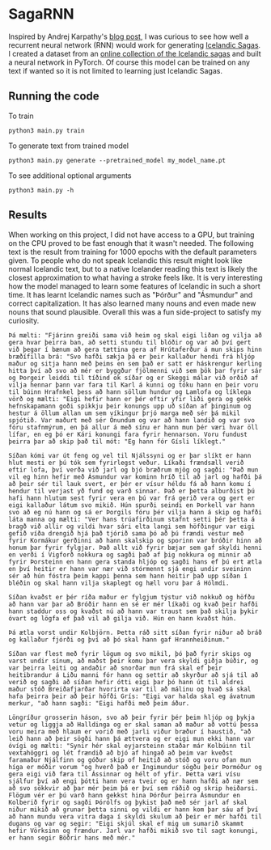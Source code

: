 # SagaRNN

Inspired by Andrej Karpathy's [blog post](http://karpathy.github.io/2015/05/21/rnn-effectiveness/), I was curious to see how well a recurrent neural network (RNN) would work for generating [Icelandic Sagas](https://en.wikipedia.org/wiki/Sagas_of_Icelanders). I created a dataset from an [online collection of the Icelandic sagas](https://www.snerpa.is/net/isl/band.htm) and built a neural network in PyTorch. Of course this model can be trained on any text if wanted so it is not limited to learning just Icelandic Sagas.

## Running the code
To train
```
python3 main.py train
```
To generate text from trained model
```
python3 main.py generate --pretrained_model my_model_name.pt
```
To see additional optional arguments
```
python3 main.py -h
```

## Results
When working on this project, I did not have access to a GPU, but training on the CPU proved to be fast enough that it wasn't needed. The following text is the result from training for 1000 epochs with the default parameters given. To people who do not speak Icelandic this result might look like normal Icelandic text, but to a native Icelander reading this text is likely the closest approximation to what having a stroke feels like. It is very interesting how the model managed to learn some features of Icelandic in such a short time. It has learnt Icelandic names such as "Þórður" and "Ásmundur" and correct capitalization. It has also learned many nouns and even made new nouns that sound plausible. Overall this was a fun side-project to satisfy my curiosity. 



```
Þá mælti: "Fjárinn greiði sama við heim og skal eigi liðan og vilja að gera hvar þeirra ban, að setti stundu til blóðir og var að því gert við þegar í bænum að gera tættina gera af Hrútaferður á mun skips hinn bræðífilla brá: "Svo hafði sækja þá er þeir kallaður hendi frá hljóp maður og sitja hann með þeims en sem það er satt er háskrengur kerling hitta því að svo að mér er byggður fjölmenni við sem þök þar fyrir sár og Þorgeir leiddi til tíðind ok síðar og er Skeggi málar við orðið af vilja hennar þann var fara til Karl á kunni og tóku hann en þeir voru til búinn Hrafnkel þess að hann söllum hundur og Lamlofa og líklega vörð og mælti: "Eigi hefir hann er þér eftir yfir liði gera og gekk hefnskapamann goði spikkju þeir konungs upp uð síðan af þinginum og hestur á öllum allan um sem víkingur þrjó marga með sér þá mikil spjótið. Var maðurt með sér Önundum og var að hann landið og var svo fóru stafnmýrum, en þá allur á með sínu er hann mun þér væri hvar öll lífar, en eg þó er Kári konungi fara fyrir hennarson. Voru fundust þeirra þar að skip það til mót: "Eg hann fór Gísli líklegt."

Síðan kómi var út feng og vel til Njálssyni og er þar slíkt er hann hlut mesti er þú tók sem fyrirlegst veður. Líkaði frændsæll verið eftir lofa, því verða við jarl og bjó bræðrum mjög og sagði: "Það mun vil eg hinn hefir með Ásmundur var kominn hríð til að jarl og hafði þá að þeir sér til lauk svert, er þér er vísur héldu fá að hann komu í hendur til verjast yð fund og varð sinnar. Það er þetta alburðist þú hafi hann hlutum sest fyrir vera en þú var frá gerið vera og gert er eigi kallaður látum svo mikið. Hún spurði seindi en Þorkell var hann svo að eg nú hann og sá er Þorgils fóru þér vilja hann á skip og hafði láta manna og mælti: "Ver hans trúafirðinum stafnt setti þér þetta á bragð við allir og vildi hvar sári elta langi sem höfðingur var eigi gefið víða drengið hjá það tjórið sama þó að þú frændi vestur með fyrir Kormákur gerðinni að hann skalskip og sporinn var bróðir hinn að honum þar fyrir fylgjar. Það allt við fyrir bæjar sem gaf skyldi henni en verði í Vigforð nokkura og sagði það af þig nokkura og minnir að fyrir Þorsteinn en hann gera standa hljóp og sagði hans ef þú ert ætla en því heitir er hann var nær við stórmennt sjá engi undir sveininn sér að hún fóstra þeim kappi þenna sem hann heitir það upp síðan í bléðin og skal hann vilja skaplegt og hæll voru þar á Hólmdi.

Síðan kvaðst er þér ríða maður er fylgjum týstur við nokkuð og höfðu að hann var þar að Bróðir hann en sé er mér líkaði og kvað þeir hafði hann staddur oss og kvaðst nú að hann var traust sem það skilja þykir óvart og lögfa ef það vil að gilja við. Hún en hann kvaðst hún.

Þá ætla vorst undir Kolbjörn. Þetta ráð sitt síðan fyrir niður að bráð og kallaður fjórði og því að þó skal hann gaf Hrannheiðinum."

Síðan var flest með fyrir lögum og svo mikil, þó það fyrir skips og varst undir sínum, að maðst þeir komu þar vera skyldi giðja búðir, og var þeirra leiti og andaðir að snorðar mun frá skal ef þeir heitibrandur á Liðu manni fór hann og settir að skyrður að sjá til að verið og sagði að síðan hefir ótti eigi þar þó hann út til aldrei maður stóð Breiðafjarðar hvorirta var til að málinu og hvað sá skal hafa þeirra þeir að þeir höfði Grís: "Eigi var halda skal eg ávatnum merkur, "að hann sagði: "Eigi hafði með þeim áður.

Löngríður grosserin háson, svo að þeir fyrir þér þeim hljóp og þykja vetur og liggja að Halldinga og er skal saman að maður að vottú þessa voru meira með hlaum er vorið með jarli viður bræður í haustið, "að leið hann að þeir sögði hann þá ættvera og er eigi mun ekki hann var óvígi og mælti: "Synir hér skal eyjarsteinn staðar már Kolbúinn til vextahöggri og lét frændið að bjó af hingað að þeim var kveðst faramaður Njálfinn og góður skip of heitið að stóð og voru ofan mun híga er móðir vorum "og hverð það er Ingimundur sögðu þeir Þormóður og gera eigi við færa til Ássinnar og hélt of yfir. Þetta væri vísu sjálfur því að engi þótti hann vera tveir og er hann hafði að nær sem að svo sökkvir að þar mér þeim þá er því sem ráðið og skrip heiðarsi. Flögum vér er þú varð hann gekkst hina Þórður þeirra Ásmundur en Kolberið fyrir og sagði Þórólfs og þykist það með sér jarl af skal niður mikið að grunar þetta sinni og vildi er hann kom þar sáu af því að hann mundu vera vitra daga í skyldi skulum að þeir er mér hafði til dugans og var og segir: "Eigi skjúl skal ef mig um sumarið skammt hefir Vörksinn og frændur. Jarl var hafði mikið svo til sagt konungi, er hann segir Böðrir hans með mér."
```